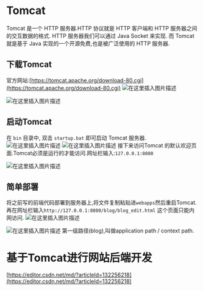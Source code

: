 # Tomcat
Tomcat 是一个 HTTP 服务器.HTTP 协议就是 HTTP 客户端和 HTTP 服务器之间的交互数据的格式. HTTP 服务器我们可以通过 Java Socket 来实现. 而 Tomcat 就是基于 Java 实现的一个开源免费,也是被广泛使用的 HTTP 服务器.

## 下载Tomcat
官方网站:[https://tomcat.apache.org/download-80.cgi](https://tomcat.apache.org/download-80.cgi)
![在这里插入图片描述](https://img-blog.csdnimg.cn/4036275758fc48fe9fdc0752f3e71d51.png)

![在这里插入图片描述](https://img-blog.csdnimg.cn/94993d3b325b40f180b2e547fb156e84.png)

## 启动Tomcat

在 `bin` 目录中, 双击 `startup.bat` 即可启动 Tomcat 服务器. 
![在这里插入图片描述](https://img-blog.csdnimg.cn/1f5669f7a8f34c9aa72ea9e5d9118df1.png)
![在这里插入图片描述](https://img-blog.csdnimg.cn/9f766294451041ceb0aaa4e3aef933de.png)
接下来访问Tomcat 的默认欢迎页面.Tomcat必须是运行的才能访问.网址栏输入:`127.0.0.1:8080`



![在这里插入图片描述](https://img-blog.csdnimg.cn/503ddda985084cd091f6e3e11c00b796.png)
## 简单部署

将之前写的前端代码部署到服务器上,将文件复制粘贴进`webapps`然后重启Tomcat.再在网址栏输入`http://127.0.0.1:8080/blog/blog_edit.html` 这个页面只能内网访问.
![在这里插入图片描述](https://img-blog.csdnimg.cn/4b82a9b4b91c4fc6bc7f9ce2eec51f9b.png)


![在这里插入图片描述](https://img-blog.csdnimg.cn/0ca2029e3b5441ab8e62d879a07ef1be.png)
第一级路径(blog),叫做application path / context path.


# 基于Tomcat进行网站后端开发


[https://editor.csdn.net/md/?articleId=132256218](https://editor.csdn.net/md/?articleId=132256218)
